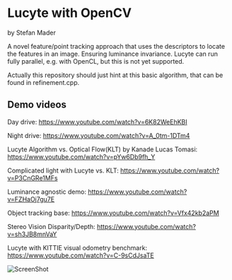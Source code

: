 # Lucyte with OpenCV
by Stefan Mader

A novel feature/point tracking approach that uses the descriptors to locate the features in an image. Ensuring luminance invariance.
Lucyte can run fully parallel, e.g. with OpenCL, but this is not yet supported.

Actually this repository should just hint at this basic algorithm, that can be found in refinement.cpp.

## Demo videos

Day drive: https://www.youtube.com/watch?v=6K82WeEhKBI

Night drive: https://www.youtube.com/watch?v=A_0tm-1DTm4

Lucyte Algorithm vs. Optical Flow(KLT) by Kanade Lucas Tomasi: https://www.youtube.com/watch?v=pYw6Db9fh_Y

Complicated light with Lucyte vs. KLT: https://www.youtube.com/watch?v=P3CnGRe1MFs

Luminance agnostic demo: https://www.youtube.com/watch?v=FZHaOj7gu7E

Object tracking base: https://www.youtube.com/watch?v=Vfx42kb2aPM

Stereo Vision Disparity/Depth: https://www.youtube.com/watch?v=sh3JB8mnVaY

Lucyte with KITTIE visual odometry benchmark: https://www.youtube.com/watch?v=C-9sCdJsaTE 

![ScreenShot](https://raw.github.com/kosmonautdnb/lucyte_cv/main/desc.png)
